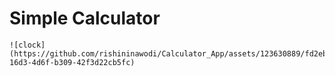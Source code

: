 <html>
  <body>
    <h1 text-allign="center">Simple Calculator</h1>

    ![clock](https://github.com/rishininawodi/Calculator_App/assets/123630889/fd2eb256-16d3-4d6f-b309-42f3d22cb5fc)
  </body>
</html>
